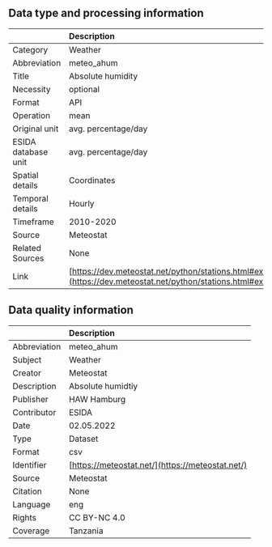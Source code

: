 ## Data type and processing information 

|                     | Description                                                                                                      |
|:--------------------|:-----------------------------------------------------------------------------------------------------------------|
| Category            | Weather                                                                                                          |
| Abbreviation        | meteo_ahum                                                                                                       |
| Title               | Absolute humidity                                                                                                |
| Necessity           | optional                                                                                                         |
| Format              | API                                                                                                              |
| Operation           | mean                                                                                                             |
| Original unit       | avg. percentage/day                                                                                              |
| ESIDA database unit | avg. percentage/day                                                                                              |
| Spatial details     | Coordinates                                                                                                      |
| Temporal details    | Hourly                                                                                                           |
| Timeframe           | 2010-2020                                                                                                        |
| Source              | Meteostat                                                                                                        |
| Related Sources     | None                                                                                                             |
| Link                | [https://dev.meteostat.net/python/stations.html#example](https://dev.meteostat.net/python/stations.html#example) |

## Data quality information 

|              | Description                                      |
|:-------------|:-------------------------------------------------|
| Abbreviation | meteo_ahum                                       |
| Subject      | Weather                                          |
| Creator      | Meteostat                                        |
| Description  | Absolute humidtiy                                |
| Publisher    | HAW Hamburg                                      |
| Contributor  | ESIDA                                            |
| Date         | 02.05.2022                                       |
| Type         | Dataset                                          |
| Format       | csv                                              |
| Identifier   | [https://meteostat.net/](https://meteostat.net/) |
| Source       | Meteostat                                        |
| Citation     | None                                             |
| Language     | eng                                              |
| Rights       | CC BY-NC 4.0                                     |
| Coverage     | Tanzania                                         |